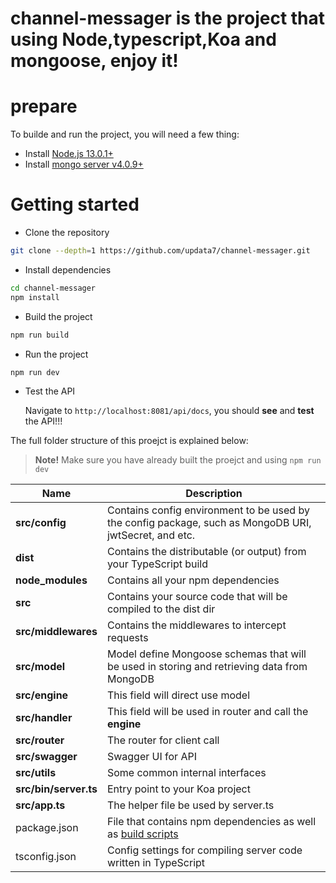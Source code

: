 # channel-messager is the project that using Node,typescript,Koa and mongoose, enjoy it!

# prepare

To builde and run the project, you will need a few thing:

- Install [Node.js 13.0.1+](https://nodejs.org/en/)
- Install [mongo server v4.0.9+](https://www.mongodb.com/)

# Getting started

- Clone the repository

```bash
git clone --depth=1 https://github.com/updata7/channel-messager.git
```

- Install dependencies

```bash
cd channel-messager
npm install
```

- Build the project

```bash
npm run build
```

- Run the project

```bash
npm run dev
```

- Test the API

   Navigate to `http://localhost:8081/api/docs`, you should **see** and **test** the API!!!

  


The full folder structure of this proejct is explained below:

> **Note!** Make sure you have already built the proejct and using `npm run dev`

| Name               | Description                                                                                                                                                   |
| ------------------ | ------------------------------------------------------------------------------------------------------------------------------------------------------------- |
| **src/config**         | Contains config environment to be used by the config package, such as MongoDB URI, jwtSecret, and etc.                                                        |
| **dist**           | Contains the distributable (or output) from your TypeScript build                                                                                             |
| **node_modules**   | Contains all your npm dependencies                                                                                      |
| **src**            | Contains your source code that will be compiled to the dist dir                                                                                               |
| **src/middlewares** | Contains the middlewares to intercept requests                                                                                                                |
| **src/model**     | Model define Mongoose schemas that will be used in storing and retrieving data from MongoDB                                                                  |
| **src/engine**      | This field will direct use model                      |
| **src/handler** | This field will be used in router and call the **engine** |
| **src/router** | The router for client call |
| **src/swagger** | Swagger UI for API |
| **src/utils** | Some common internal interfaces |
| **src/bin/server.ts** | Entry point to your Koa project                                                                                                                      |
| **src/app.ts** | The helper file be used by server.ts |
| package.json       | File that contains npm dependencies as well as [build scripts](#what-if-a-library-isnt-on-definitelytyped)                                                    |
| tsconfig.json      | Config settings for compiling server code written in TypeScript                                                                                               |
